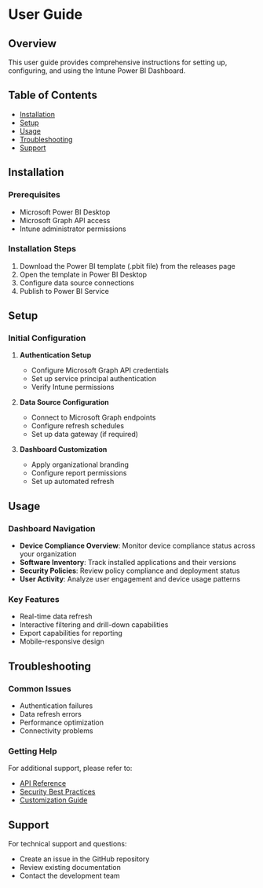 # User Guide

## Overview

This user guide provides comprehensive instructions for setting up, configuring, and using the Intune Power BI Dashboard.

## Table of Contents

- [Installation](#installation)
- [Setup](#setup)
- [Usage](#usage)
- [Troubleshooting](#troubleshooting)
- [Support](#support)

## Installation

### Prerequisites

- Microsoft Power BI Desktop
- Microsoft Graph API access
- Intune administrator permissions

### Installation Steps

1. Download the Power BI template (.pbit file) from the releases page
2. Open the template in Power BI Desktop
3. Configure data source connections
4. Publish to Power BI Service

## Setup

### Initial Configuration

1. **Authentication Setup**
   - Configure Microsoft Graph API credentials
   - Set up service principal authentication
   - Verify Intune permissions

2. **Data Source Configuration**
   - Connect to Microsoft Graph endpoints
   - Configure refresh schedules
   - Set up data gateway (if required)

3. **Dashboard Customization**
   - Apply organizational branding
   - Configure report permissions
   - Set up automated refresh

## Usage

### Dashboard Navigation

- **Device Compliance Overview**: Monitor device compliance status across your organization
- **Software Inventory**: Track installed applications and their versions
- **Security Policies**: Review policy compliance and deployment status
- **User Activity**: Analyze user engagement and device usage patterns

### Key Features

- Real-time data refresh
- Interactive filtering and drill-down capabilities
- Export capabilities for reporting
- Mobile-responsive design

## Troubleshooting

### Common Issues

- Authentication failures
- Data refresh errors
- Performance optimization
- Connectivity problems

### Getting Help

For additional support, please refer to:
- [API Reference](api-reference.md)
- [Security Best Practices](security.md)
- [Customization Guide](customization.md)

## Support

For technical support and questions:
- Create an issue in the GitHub repository
- Review existing documentation
- Contact the development team
